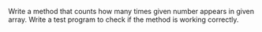 Write a method that counts how many times given number appears in given array. Write a test program to check if the method is working correctly.
